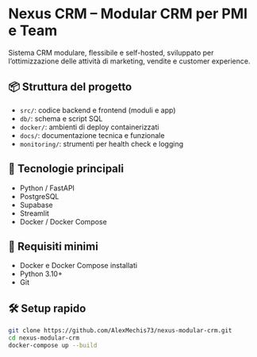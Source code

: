 # Nexus CRM – Modular CRM per PMI e Team

Sistema CRM modulare, flessibile e self-hosted, sviluppato per l’ottimizzazione delle attività di marketing, vendite e customer experience.

## 📦 Struttura del progetto

- `src/`: codice backend e frontend (moduli e app)
- `db/`: schema e script SQL
- `docker/`: ambienti di deploy containerizzati
- `docs/`: documentazione tecnica e funzionale
- `monitoring/`: strumenti per health check e logging

## 🚀 Tecnologie principali

- Python / FastAPI
- PostgreSQL
- Supabase
- Streamlit
- Docker / Docker Compose

## 🔐 Requisiti minimi

- Docker e Docker Compose installati
- Python 3.10+
- Git

## 🛠️ Setup rapido

```bash
git clone https://github.com/AlexMechis73/nexus-modular-crm.git
cd nexus-modular-crm
docker-compose up --build
